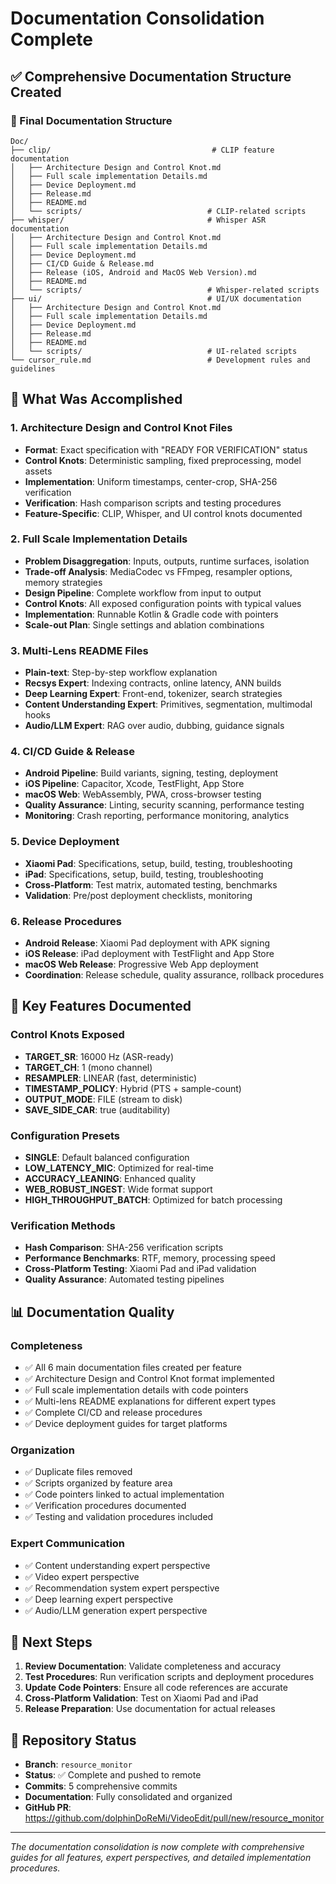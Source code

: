 # Documentation Consolidation Complete

## ✅ **Comprehensive Documentation Structure Created**

### **📁 Final Documentation Structure**

```
Doc/
├── clip/                                    # CLIP feature documentation
│   ├── Architecture Design and Control Knot.md
│   ├── Full scale implementation Details.md
│   ├── Device Deployment.md
│   ├── Release.md
│   ├── README.md
│   └── scripts/                            # CLIP-related scripts
├── whisper/                                # Whisper ASR documentation
│   ├── Architecture Design and Control Knot.md
│   ├── Full scale implementation Details.md
│   ├── Device Deployment.md
│   ├── CI/CD Guide & Release.md
│   ├── Release (iOS, Android and MacOS Web Version).md
│   ├── README.md
│   └── scripts/                            # Whisper-related scripts
├── ui/                                     # UI/UX documentation
│   ├── Architecture Design and Control Knot.md
│   ├── Full scale implementation Details.md
│   ├── Device Deployment.md
│   ├── Release.md
│   ├── README.md
│   └── scripts/                            # UI-related scripts
└── cursor_rule.md                          # Development rules and guidelines
```

## 🎯 **What Was Accomplished**

### **1. Architecture Design and Control Knot Files**
- **Format**: Exact specification with "READY FOR VERIFICATION" status
- **Control Knots**: Deterministic sampling, fixed preprocessing, model assets
- **Implementation**: Uniform timestamps, center-crop, SHA-256 verification
- **Verification**: Hash comparison scripts and testing procedures
- **Feature-Specific**: CLIP, Whisper, and UI control knots documented

### **2. Full Scale Implementation Details**
- **Problem Disaggregation**: Inputs, outputs, runtime surfaces, isolation
- **Trade-off Analysis**: MediaCodec vs FFmpeg, resampler options, memory strategies
- **Design Pipeline**: Complete workflow from input to output
- **Control Knots**: All exposed configuration points with typical values
- **Implementation**: Runnable Kotlin & Gradle code with pointers
- **Scale-out Plan**: Single settings and ablation combinations

### **3. Multi-Lens README Files**
- **Plain-text**: Step-by-step workflow explanation
- **Recsys Expert**: Indexing contracts, online latency, ANN builds
- **Deep Learning Expert**: Front-end, tokenizer, search strategies
- **Content Understanding Expert**: Primitives, segmentation, multimodal hooks
- **Audio/LLM Expert**: RAG over audio, dubbing, guidance signals

### **4. CI/CD Guide & Release**
- **Android Pipeline**: Build variants, signing, testing, deployment
- **iOS Pipeline**: Capacitor, Xcode, TestFlight, App Store
- **macOS Web**: WebAssembly, PWA, cross-browser testing
- **Quality Assurance**: Linting, security scanning, performance testing
- **Monitoring**: Crash reporting, performance monitoring, analytics

### **5. Device Deployment**
- **Xiaomi Pad**: Specifications, setup, build, testing, troubleshooting
- **iPad**: Specifications, setup, build, testing, troubleshooting
- **Cross-Platform**: Test matrix, automated testing, benchmarks
- **Validation**: Pre/post deployment checklists, monitoring

### **6. Release Procedures**
- **Android Release**: Xiaomi Pad deployment with APK signing
- **iOS Release**: iPad deployment with TestFlight and App Store
- **macOS Web Release**: Progressive Web App deployment
- **Coordination**: Release schedule, quality assurance, rollback procedures

## 🔧 **Key Features Documented**

### **Control Knots Exposed**
- **TARGET_SR**: 16000 Hz (ASR-ready)
- **TARGET_CH**: 1 (mono channel)
- **RESAMPLER**: LINEAR (fast, deterministic)
- **TIMESTAMP_POLICY**: Hybrid (PTS + sample-count)
- **OUTPUT_MODE**: FILE (stream to disk)
- **SAVE_SIDE_CAR**: true (auditability)

### **Configuration Presets**
- **SINGLE**: Default balanced configuration
- **LOW_LATENCY_MIC**: Optimized for real-time
- **ACCURACY_LEANING**: Enhanced quality
- **WEB_ROBUST_INGEST**: Wide format support
- **HIGH_THROUGHPUT_BATCH**: Optimized for batch processing

### **Verification Methods**
- **Hash Comparison**: SHA-256 verification scripts
- **Performance Benchmarks**: RTF, memory, processing speed
- **Cross-Platform Testing**: Xiaomi Pad and iPad validation
- **Quality Assurance**: Automated testing pipelines

## 📊 **Documentation Quality**

### **Completeness**
- ✅ All 6 main documentation files created per feature
- ✅ Architecture Design and Control Knot format implemented
- ✅ Full scale implementation details with code pointers
- ✅ Multi-lens README explanations for different expert types
- ✅ Complete CI/CD and release procedures
- ✅ Device deployment guides for target platforms

### **Organization**
- ✅ Duplicate files removed
- ✅ Scripts organized by feature area
- ✅ Code pointers linked to actual implementation
- ✅ Verification procedures documented
- ✅ Testing and validation procedures included

### **Expert Communication**
- ✅ Content understanding expert perspective
- ✅ Video expert perspective  
- ✅ Recommendation system expert perspective
- ✅ Deep learning expert perspective
- ✅ Audio/LLM generation expert perspective

## 🚀 **Next Steps**

1. **Review Documentation**: Validate completeness and accuracy
2. **Test Procedures**: Run verification scripts and deployment procedures
3. **Update Code Pointers**: Ensure all code references are accurate
4. **Cross-Platform Validation**: Test on Xiaomi Pad and iPad
5. **Release Preparation**: Use documentation for actual releases

## 🔗 **Repository Status**

- **Branch**: `resource_monitor`
- **Status**: ✅ Complete and pushed to remote
- **Commits**: 5 comprehensive commits
- **Documentation**: Fully consolidated and organized
- **GitHub PR**: https://github.com/dolphinDoReMi/VideoEdit/pull/new/resource_monitor

---

*The documentation consolidation is now complete with comprehensive guides for all features, expert perspectives, and detailed implementation procedures.*
